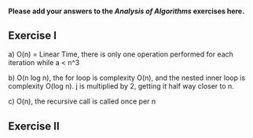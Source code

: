 #### Please add your answers to the ***Analysis of  Algorithms*** exercises here.

## Exercise I

a) O(n) = Linear Time, there is only one operation performed for each iteration while a < n^3


b) O(n log n), the for loop is complexity O(n), and the nested inner loop is complexity O(log n).
   j is multiplied by 2, getting it half way closer to n.


c) O(n), the recursive call is called once per n

## Exercise II
